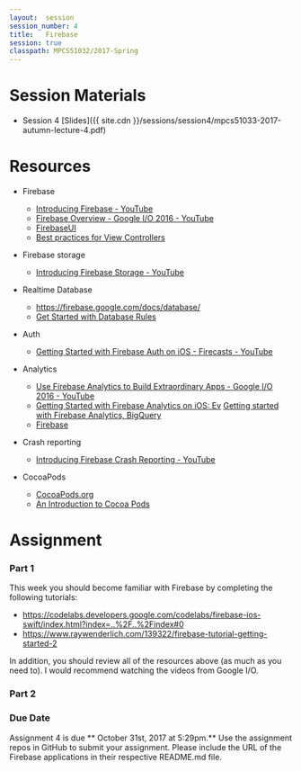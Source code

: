 ```yaml
---
layout:  session
session_number: 4
title:   Firebase
session: true
classpath: MPCS51032/2017-Spring
---
```


Session Materials
=================
* Session 4 [Slides]({{ site.cdn }}/sessions/session4/mpcs51033-2017-autumn-lecture-4.pdf)



Resources
=========
* Firebase
  * [Introducing Firebase - YouTube](https://www.youtube.com/watch?list=PLl-K7zZEsYLmOF_07IayrTntevxtbUxDL&v=O17OWyx08Cg)
  * [Firebase Overview - Google I/O 2016 - YouTube](https://www.youtube.com/watch?v=tb2GZ3Bh4p8&t=178s)
  - [FirebaseUI](https://github.com/firebase/FirebaseUI-iOS)
  - [Best practices for View Controllers](https://firebase.googleblog.com/2015/10/best-practices-for-ios-uiviewcontroller_6.html)

* Firebase storage
  - [Introducing Firebase Storage - YouTube](https://www.youtube.com/watch?list=PLl-K7zZEsYLmOF_07IayrTntevxtbUxDL&v=_tyjqozrEPY)

* Realtime Database
    * https://firebase.google.com/docs/database/
    *  [Get Started with Database Rules](https://firebase.google.com/docs/database/security/quickstart)

* Auth
    *  [Getting Started with Firebase Auth on iOS - Firecasts - YouTube](https://www.youtube.com/watch?v=PrXmRaoZmD4)

* Analytics
  - [Use Firebase Analytics to Build Extraordinary Apps - Google I/O 2016 - YouTube](https://www.youtube.com/watch?v=yi23CLNeGaw&t=923s)
  - [Getting Started with Firebase Analytics on iOS: Ev](https://www.youtube.com/watch?v=5pYdTgSkW5E)
[Getting started with Firebase Analytics, BigQuery ](https://www.youtube.com/watch?v=Ki_F6VCOtXU)
  - [Firebase](https://www.youtube.com/user/Firebase)

* Crash reporting
  - [Introducing Firebase Crash Reporting - YouTube](https://www.youtube.com/watch?list=PLl-K7zZEsYLmOF_07IayrTntevxtbUxDL&v=B7mlLVAkcfU)

* CocoaPods
  - [CocoaPods.org](https://cocoapods.org/)
  - [An Introduction to Cocoa Pods](https://www.youtube.com/watch?v=iEAjvNRdZa0)

Assignment
============
### Part 1 ###
This week you should become familiar with Firebase by completing the following tutorials:
* https://codelabs.developers.google.com/codelabs/firebase-ios-swift/index.html?index=..%2F..%2Findex#0
* https://www.raywenderlich.com/139322/firebase-tutorial-getting-started-2

In addition, you should review all of the resources above (as much as you need to).  I would recommend watching the videos from Google I/O.  


### Part 2 ###
<!--* Assingment 4[Part 3 write-up]({{ site.cdn }}/sessions/session5/MPCS51033-2017-Spring-Assignment3-Part2.pdf)
-->

### Due Date ####
Assignment 4 is due ** October 31st, 2017 at 5:29pm.** Use the assignment repos in GitHub to submit your assignment.  Please include the URL of the Firebase applications in their respective README.md file.
